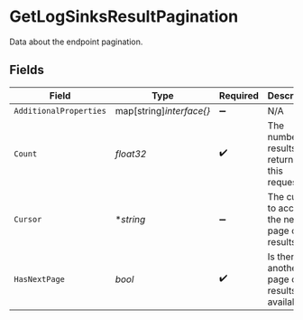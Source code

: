 # GetLogSinksResultPagination

Data about the endpoint pagination.


## Fields

| Field                                           | Type                                            | Required                                        | Description                                     | Example                                         |
| ----------------------------------------------- | ----------------------------------------------- | ----------------------------------------------- | ----------------------------------------------- | ----------------------------------------------- |
| `AdditionalProperties`                          | map[string]*interface{}*                        | :heavy_minus_sign:                              | N/A                                             |                                                 |
| `Count`                                         | *float32*                                       | :heavy_check_mark:                              | The number of results returned by this request. | 1                                               |
| `Cursor`                                        | **string*                                       | :heavy_minus_sign:                              | The cursor to access the next page of results.  |                                                 |
| `HasNextPage`                                   | *bool*                                          | :heavy_check_mark:                              | Is there another page of results available?     | false                                           |